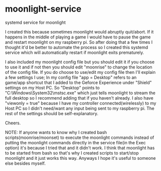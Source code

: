 # moonlight-service
systemd service for moonlight

I created this because sometimes moonlight would abruptly quit/abort. If it happens in the middle of playing a game I would have to pause the game and restart moonlight on my raspberry pi. So after doing that a few times I thought it'd be better to automate the process so I created this systemd service which will automatically restart if moonlight exits prematurely. 

I also included my moonlight config file but you should edit it if you choose to use it and if not then you should edit "moonrise" to change the location of the config file. If you do choose to use/edit my config file then I'll explain a few settings I use; In my config file "app = Desktop" refers to an game/app shortcut that I added to the Geforce Experience under "Shield" settings on my Host PC. So "Desktop" points to "C:\Windows\System32\mstsc.exe" which just tells moonlight to stream the full desktop so I recommend adding that if you haven't already. I also have "viewonly = true" because I have my controller connected(wirelessly) to my Host PC so I didn't need/want any input being sent to my raspberry pi. The rest of the settings should be self-explanatory.

Cheers.

NOTE: If anyone wants to know why I created bash scripts(moonrise/moonset) to execute the moonlight commands instead of putting the moonlight commands directly in the service file(in the Exec option) it's because I tried that and it didn't work. I think that moonlight has to be started from bash so that's why I created scripts to start/stop moonlight and it just works this way. Anyways I hope it's useful to someone else besides myself.
